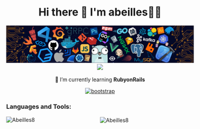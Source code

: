 <h1 align="center">Hi there 👋 I'm abeilles🐝🐝</h1>  

<div align="center">
  <img src="https://github.com/Abeilles8/Abeilles8/blob/main/icon/header_.png">
       
  <img src="https://komarev.com/ghpvc/?username=Abeilles8&color=blueviolet">
  
🌱 I’m currently learning **RubyonRails**  

<a href="https://getbootstrap.com" target="_blank"> <img src="https://devicons.github.io/devicon/devicon.git/icons/bootstrap/bootstrap-plain.svg" alt="bootstrap" width="40" height="40"/> </a>

<h3 align="left">Languages and Tools:</h3>

<img align="left" src="https://github-readme-stats.vercel.app/api/top-langs/?username=Abeilles8&layout=compact&theme=midnight-purple" alt="Abeilles8" />
<img align="center" src="https://github-readme-stats.vercel.app/api?username=Abeilles8&show_icons=true&theme=midnight-purple" alt="Abeilles8" />

</div>

